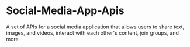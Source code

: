 # Social-Media-App-Apis
A set of APIs for a social media application that allows users to share text, images, and videos, interact with each other's content, join groups, and more
